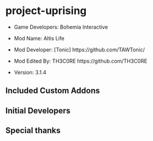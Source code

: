 project-uprising
================
<ul><li>Game Developers: Bohemia Interactive</li></ul>
<ul><li>Mod Name: Altis Life</li></ul>
<ul><li>Mod Developer: [Tonic] https://github.com/TAWTonic/</li></ul>
<ul><li>Mod Edited By: TH3C0RE https://github.com/TH3C0RE</li></ul>
<ul><li>Version: 3.1.4</li></ul>

<h2>Included Custom Addons</h2>
<h2>Initial Developers</h2>
<h2>Special thanks</h2>
